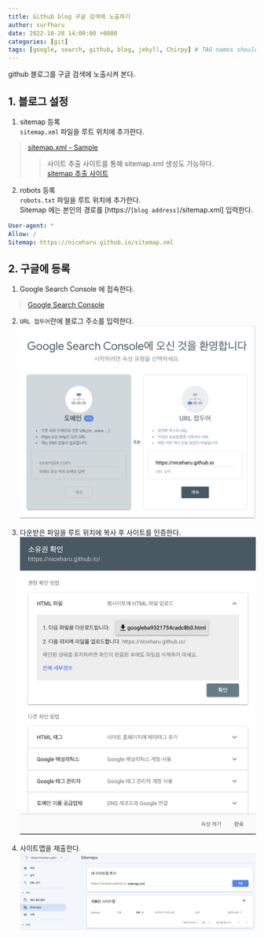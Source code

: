 ```yaml
---
title: Github blog 구글 검색에 노출하기
author: surfharu
date: 2022-10-28 14:00:00 +0800
categories: [git]
tags: [google, search, github, blog, jekyll, Chirpy] # TAG names should always be lowercase
---
```


github 블로그를 구글 검색에 노출시켜 본다.

## 1. 블로그 설정
1. sitemap 등록  
`sitemap.xml` 파일을 루트 위치에 추가한다.
> [sitemap.xml - Sample](https://github.com/niceharu/niceharu.github.io/blob/main/sitemap_sample.xml)  
>> 사이트 추출 사이트를 통해 sitemap.xml 생성도 가능하다.  
>> [sitemap 추출 사이트](https://www.xml-sitemaps.com/)

2. robots 등록  
`robots.txt` 파일을 루트 위치에 추가한다.  
Sitemap 에는 본인의 경로를 [https://`[blog address]`/sitemap.xml] 입력한다. 
```yaml
User-agent: *
Allow: /
Sitemap: https://niceharu.github.io/sitemap.xml
```

## 2. 구글에 등록
1. Google Search Console 에 접속한다.
> [Google Search Console](https://search.google.com/search-console/about)

2. `URL 접두어`란에 블로그 주소를 입력한다.
![](/assets/images/github-0-1.png)

3. 다운받은 파일을 루트 위치에 복사 후 사이트를 인증한다.
![](/assets/images/github-0-2.png)

4. 사이트맵을 제출한다.
![](/assets/images/github-0-3.png)